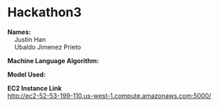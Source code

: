 # Hackathon3

<b>Names:</b><br>
&nbsp;&nbsp;&nbsp;&nbsp;Justin Han <br>
&nbsp;&nbsp;&nbsp;&nbsp;Ubaldo Jimenez Prieto<br>

<b>Machine Language Algorithm:</b><br>



<b>Model Used:</b><br>



<b>EC2 Instance Link</b><br>
http://ec2-52-53-199-110.us-west-1.compute.amazonaws.com:5000/

